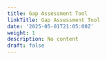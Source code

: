 ```yaml
---
title: Gap Assessment Tool
linkTitle: Gap Assessment Tool
date: '2025-05-01T21:05:00Z'
weight: 1
description: No content
draft: false
---
```



